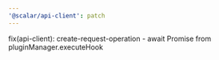 ```yaml
---
'@scalar/api-client': patch
---
```


fix(api-client): create-request-operation - await Promise from pluginManager.executeHook
